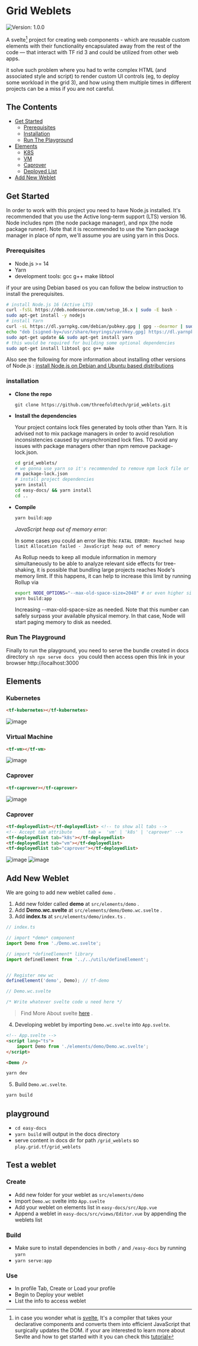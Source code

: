 # Grid Weblets
![Version: 1.0.0](https://img.shields.io/badge/Version-1.0.0-informational?style=flat-square)

A svelte[^1] project for creating web components - which are reusable custom elements with their functionality encapsulated away from the rest of the code — that interact with TF rid 3 and could be utilized from other web apps.

it solve such problem where you had to write complex HTML (and associated style and script) to render custom UI controls (eg, to deploy some workload in the grid 3), and how using them multiple times in different projects can be a miss if you are not careful.

[^1]: in case you wonder what is [svelte](https://github.com/sveltejs/svelte), It's a compiler that takes your declarative components and converts them into efficient JavaScript that surgically updates the DOM. if your are interested to learn more about Sevlte and how to get started with it you can check this [tutorial](https://developer.mozilla.org/en-US/docs/Learn/Tools_and_testing/Client-side_JavaScript_frameworks/Svelte_getting_started)

## The Contents
- [Get Started](get-started)
    - [Prerequisites](#prerequisites)
    - [Installation](#installation)
    - [Run The Playground](run-the-playground)
- [Elements](elements)
    - [K8S](#kubernetes)
    - [VM](#virtual-machine)
    - [Caprover](#caprover)
    - [Deployed List](#deployed-list)
- [Add New Weblet](#add-new-weblet)


## Get Started
In order to work with this project you need to have Node.js installed. It's recommended that you use the Active long-term support (LTS) version 16. Node includes npm (the node package manager), and npx (the node package runner). Note that it is recommended to use the Yarn package manager in place of npm, we'll assume you are using yarn in this Docs.

### Prerequisites
- Node.js >= 14
- Yarn
- development tools: gcc g++ make libtool
  
if your are using Debian based os you can follow the below instruction to install the prerequisites.

```sh
# install Node.js 16 (Active LTS)
curl -fsSL https://deb.nodesource.com/setup_16.x | sudo -E bash -
sudo apt-get install -y nodejs
# install Yarn
curl -sL https://dl.yarnpkg.com/debian/pubkey.gpg | gpg --dearmor | sudo tee /usr/share/keyrings/yarnkey.gpg >/dev/null
echo "deb [signed-by=/usr/share/keyrings/yarnkey.gpg] https://dl.yarnpkg.com/debian stable main" | sudo tee /etc/apt/sources.list.d/yarn.list
sudo apt-get update && sudo apt-get install yarn
# this would be required for building some optional dependencies 
sudo apt-get install libtool gcc g++ make
```

Also see the following for more information about installing other versions of Node.js :
  [install Node.js on Debian and Ubuntu based distributions](https://github.com/nodesource/distributions/blob/master/README.md)


### installation
- **Clone the repo**
  ```
  git clone https://github.com/threefoldtech/grid_weblets.git
  ```
- **Install the dependencies**
  
  Your project contains lock files generated by tools other than Yarn. It is advised not to mix package managers in order to avoid resolution inconsistencies caused by unsynchronized lock files. TO avoid any issues with package managers other than npm remove package-lock.json.
  ```sh
  cd grid_weblets/
  # we gonna use yarn so it's recommended to remove npm lock file or rename it
  rm package-lock.json
  # install project dependencies
  yarn install
  cd easy-docs/ && yarn install
  cd ..
  ```
- **Compile**
  ```sh
  yarn build:app
  ```

  *JavaScript heap out of memory error:*

    In some cases you could an error like this: `FATAL ERROR: Reached heap limit Allocation failed - JavaScript heap out of memory`

    As Rollup needs to keep all module information in memory simultaneously to be able to analyze relevant side effects for tree-shaking, it is possible that bundling large projects reaches Node's memory limit. If this happens, it can help to increase this limit by running Rollup via

     ```sh
     export NODE_OPTIONS="--max-old-space-size=2048" # or even higher size 8192
     yarn build:app
     ```
    Increasing --max-old-space-size as needed. Note that this number can safely surpass your available physical memory. In that case, Node will start paging memory to disk as needed.
    
### Run The Playground
  Finally to run the playground, you need to serve the bundle created in docs directory
    ```sh
    npx serve docs
    ```
    you could then access open this link in your browser http://localhost:3000



## Elements
### Kubernetes
```html
<tf-kubernetes></tf-kubernetes>
```
![image](https://user-images.githubusercontent.com/31689104/140759704-983816c3-2a01-4da8-90bb-fee3f9928f7e.png)

### Virtual Machine
```html
<tf-vm></tf-vm>
```
![image](https://user-images.githubusercontent.com/31689104/140759788-c9403c04-2d83-493f-9124-2af191b82a4a.png)

### Caprover
```html
<tf-caprover></tf-caprover>
```
![image](https://user-images.githubusercontent.com/31689104/140759852-e056e5bb-bcc7-4096-9b7c-7110afc05284.png)

### Caprover
```html
<tf-deployedlist></tf-deployedlist> <!-- to show all tabs -->
<!-- Accept tab attribute      tab =  'vm' | 'k8s' | 'caprover' -->
<tf-deployedlist tab="k8s"></tf-deployedlist>
<tf-deployedlist tab="vm"></tf-deployedlist>
<tf-deployedlist tab="caprover"></tf-deployedlist>
```
![image](https://user-images.githubusercontent.com/31689104/140760029-634e5e14-ac83-4caf-ad3e-75c66edbdf18.png)
![image](https://user-images.githubusercontent.com/31689104/140760540-a0475e07-14d7-4daa-a728-5babf32bc8d4.png)


## Add New Weblet
We are going to add new weblet called `demo` .

1. Add new folder called **demo** at `src/elements/demo` .
2. Add **Demo.wc.svelte** at `src/elements/demo/Demo.wc.svelte` .
3. Add **index.ts** at `src/elements/demo/index.ts` .

```ts
// index.ts

// import *demo* component
import Demo from './Demo.wc.svelte';

// import *defineElement* library
import defineElement from '../../utils/defineElement';


// Register new wc
defineElement('demo', Demo); // tf-demo
```

```ts
// Demo.wc.svelte

/* Write whatever svelte code u need here */
```
> Find More About svelte [here](https://svelte.dev/docs) .


4. Developing weblet by importing `Demo.wc.svelte` into `App.svelte`.

```html
<!-- App.svelte -->
<script lang="ts">
    import Demo from './elements/demo/Demo.wc.svelte';
</script>

<Demo />
```
```sh
yarn dev
```

5. Build `Demo.wc.svelte`.
```sh
yarn build
```



## playground

- `cd easy-docs`
- `yarn build`  will output in the docs directory
- serve content in docs dir for path `/grid_weblets` so `play.grid.tf/grid_weblets`


## Test a weblet

### Create

- Add new folder for your weblet as `src/elements/demo`
- Import `Demo.wc` svelte into `App.svelte`
- Add your weblet on elements list in `easy-docs/src/App.vue`
- Append a weblet in `easy-docs/src/views/Editor.vue` by appending the weblets list

### Build

- Make sure to install dependencies in both `/` and `/easy-docs` by running `yarn`
- `yarn serve:app`

### Use

- In profile Tab, Create or Load your profile
- Begin to Deploy your weblet
- List the info to access weblet
